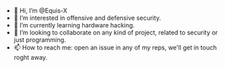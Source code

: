 - 👋 Hi, I’m @Equis-X
- 👀 I’m interested in offensive and defensive security.
- 🌱 I’m currently learning hardware hacking.
- 💞️ I’m looking to collaborate on any kind of project, related to security or just programming.
- 📫 How to reach me: open an issue in any of my reps, we'll get in touch roght away.

<!---
Equis-X/Equis-X is a ✨ special ✨ repository because its `README.md` (this file) appears on your GitHub profile.
You can click the Preview link to take a look at your changes.
--->
